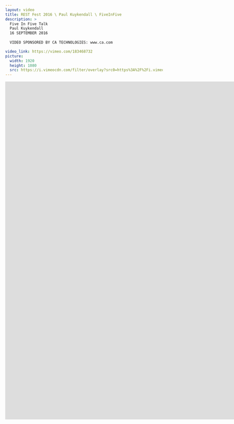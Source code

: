 ```yaml
---
layout: video
title: REST Fest 2016 \ Paul Kuykendall \ FiveInFive
description: >
  Five In Five Talk
  Paul Kuykendall
  16 SEPTEMBER 2016
  
  VIDEO SPONSORED BY CA TECHNOLOGIES: www.ca.com

video_link: https://vimeo.com/183468732
picture:
  width: 1920
  height: 1080
  src: https://i.vimeocdn.com/filter/overlay?src0=https%3A%2F%2Fi.vimeocdn.com%2Fvideo%2F592682334_1920x1080.jpg&src1=http%3A%2F%2Ff.vimeocdn.com%2Fp%2Fimages%2Fcrawler_play.png
---
```

<iframe src="https://player.vimeo.com/video/183468732?title=0&byline=0&portrait=0&badge=0&autopause=0&player_id=0" width="1920" height="1080" frameborder="0" title="REST Fest 2016 \ Paul Kuykendall \ FiveInFive" webkitallowfullscreen mozallowfullscreen allowfullscreen></iframe>